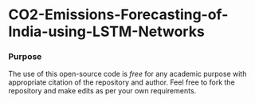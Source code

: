 # CO2-Emissions-Forecasting-of-India-using-LSTM-Networks


### Purpose
The use of this open-source code is _free_ for any academic purpose with appropriate citation of the repository and author. Feel free to fork the repository and make edits as per your own requirements.


